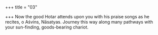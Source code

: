 +++
title = "03"

+++
Now the good Hotar attends upon you with his praise songs as he recites,  o Aśvins, Nāsatyas.
Journey this way along many pathways with your sun-finding,
goods-bearing chariot.